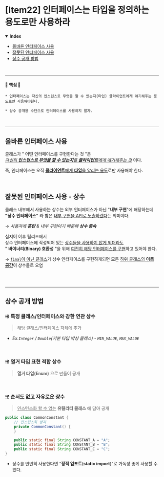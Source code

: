 # [Item22] 인터페이스는 타입을 정의하는 용도로만 사용하라
<details open>
    <summary><b>Index</b></summary>
<div markdown="1">

- [올바른 인터페이스 사용](#올바른-인터페이스-사용)
- [잘못된 인터페이스 사용](#잘못된-인터페이스-사용---상수)
- [상수 공개 방법](#상수-공개-방법)

</div>
</details>

<br/>

---
#### 🌟 핵심 🌟
```text
* 인터페이스는 자신의 인스턴스로 무엇을 할 수 있는지(타입) 클라이언트에게 얘기해주는 용도로만 사용해야한다.

* 상수 공개용 수단으로 인터페이스를 사용하지 말자. 
```

<br/>

---
## 올바른 인터페이스 사용
클래스가 " 어떤 인터페이스를 구현한다는 것 "은<br/>
_<u>자신의 **인스턴스로 무엇을 할 수 있는지**를 **클라이언트**에게 얘기해주는 것</u>_ 이다.

즉, 인터페이스는 오직 <u>**클라이언트**에게 **타입**을 알리는 용도</u>로만 사용해야 한다.

<br/>

## 잘못된 인터페이스 사용 - 상수
클래스 내부에서 사용하는 상수는 외부 인터페이스가 아닌 "**내부 구현**"에 해당하는데<br/>
**"상수 인터페이스"** 라 함은 <u>내부 구현을 API로 노출하겠다</u>는 의미이다.

→ _사용자에 **혼란** & 내부 구현이기 때문에 **상수 종속**_

심지어 이후 릴리즈에서<br/>
상수 인터페이스에 작성되어 있는 <u>상수들을 사용하지 않게 되더라도</u><br/>
" **바이너리(Binary) 호환성** "을 위해 <u>여전히 해당 인터페이스를 구현</u>하고 있어야 한다.

→ <u>`final`이 아닌 클래스</u>가 상수 인터페이스를 구현하게되면 모든 <u>하위 클래스의 **이름 공간**</u>이 상수들로 오염

<br/>
<br/>

---
## 상수 공개 방법
### ⁜ 특정 클래스/인터페이스와 강한 연관 상수
>  해당 클래스/인터페이스 자체에 추가
- _Ex.`Integer` / `Double`(기본 타입 박싱 클래스) - `MIN_VALUE`, `MAX_VALUE`_
 
<br/>

### ⁜ 열거 타입 표현 적합 상수
> **열거 타입(Enum)** 으로 만들어 공개

<br/>

### ⁜ 순서도 없고 자유로운 상수
> <u>인스턴스화 할 수 없는</u> **유틸리티 클래스** 에 담아 공개
```java
public class CommonConstant {
    // 인스턴스화 방지
    private CommonConstant() {
    }

    public static final String CONSTANT_A = "A";
    public static final String CONSTANT_B = "B";
    public static final String CONSTANT_C = "C";
}
```
- 상수를 빈번히 사용한다면 "**정적 임포트**(**static import**)"로 가독성 좋게 사용할 수 있다.